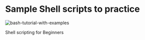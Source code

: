 # Sample Shell scripts to practice

![bash-tutorial-with-examples](https://github.com/ash91/shell-script/assets/6077624/b919ad46-1809-4581-9a7e-af1ab70f2902)

Shell scripting for Beginners
